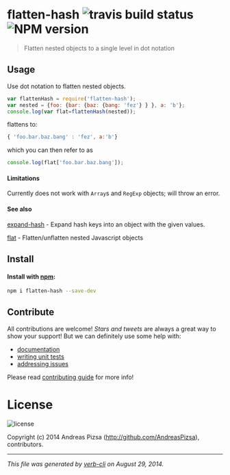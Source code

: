 # flatten-hash ![travis build status](https://travis-ci.org/AndreasPizsa/flatten-hash.svg?style=flat-squared) ![NPM version](http://img.shields.io/npm/dm/flatten-hash.svg?style=flat-squared)


> Flatten nested objects to a single level in dot notation

## Usage
Use dot notation to flatten nested objects.

```javascript
var flattenHash = require('flatten-hash');
var nested = {foo: {bar: {baz: {bang: 'fez'} } }, a: 'b'};
console.log(var flat=flattenHash(nested));
```

flattens to:

```javascript
{ 'foo.bar.baz.bang' : 'fez', a:'b'}
```

which you can then refer to as

```javascript
console.log(flat['foo.bar.baz.bang']);
```

#### Limitations
Currently does not work with `Array`s and `RegExp` objects; will throw an error.

#### See also

[expand-hash](https://github.com/doowb/expand-hash) - Expand hash keys into an object with the given values.

[flat](https://github.com/hughsk/flat) - Flatten/unflatten nested Javascript objects


## Install
#### Install with [npm](npmjs.org):

```bash
npm i flatten-hash --save-dev
```

## Contribute
All contributions are welcome! _Stars and tweets_ are always a great way to show your support! But we can definitely use some help with:

* [documentation](./docs)
* [writing unit tests](./test)
* [addressing issues](https://github.com/AndeasPizsa/flatten-hash/issues)

Please read [contributing guide](CONTRIBUTING.md) for more info!


# License
![license](http://img.shields.io/npm/l/flatten-hash.svg?style=flat-squared)

Copyright (c) 2014 Andreas Pizsa (http://github.com/AndreasPizsa), contributors.  

-----
_This file was generated by [verb-cli](https://github.com/assemble/verb-cli) on August 29, 2014._
